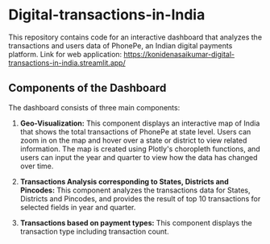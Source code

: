 # Digital-transactions-in-India

This repository contains code for an interactive dashboard that analyzes the transactions and users data of PhonePe, an Indian digital payments platform.
Link for web application: https://konidenasaikumar-digital-transactions-in-india.streamlit.app/ <br>
## Components of the Dashboard

The dashboard consists of three main components:

1. **Geo-Visualization:** This component displays an interactive map of India that shows the total transactions of PhonePe at state level. Users can zoom in on the map and hover over a state or district to view related information. The map is created using Plotly's choropleth functions, and users can input the year and quarter to view how the data has changed over time.

2. **Transactions Analysis corresponding to States, Districts and Pincodes:** This component analyzes the transactions data for States, Districts and Pincodes, and provides the result of top 10 transactions for selected fields in year and quarter.

3. **Transactions based on payment types:** This component displays the transaction type including transaction count.

